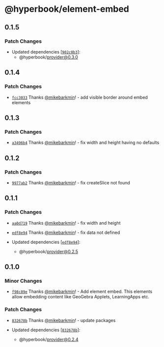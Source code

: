 # @hyperbook/element-embed

## 0.1.5

### Patch Changes

- Updated dependencies [[`902c0b3`](https://github.com/openpatch/hyperbook/commit/902c0b30a0aa97984350cfd58ad88d38ef7b4cd6)]:
  - @hyperbook/provider@0.3.0

## 0.1.4

### Patch Changes

- [`fcc3033`](https://github.com/openpatch/hyperbook/commit/fcc30337f4ef68842e25b5a914de46af38d5e196) Thanks [@mikebarkmin](https://github.com/mikebarkmin)! - add visible border around embed elements

## 0.1.3

### Patch Changes

- [`a3496b4`](https://github.com/openpatch/hyperbook/commit/a3496b4676376f16697306869733a780f9d15a56) Thanks [@mikebarkmin](https://github.com/mikebarkmin)! - fix width and height having no defaults

## 0.1.2

### Patch Changes

- [`9977ab2`](https://github.com/openpatch/hyperbook/commit/9977ab26b3e75727acfc33e969ca70df544ad183) Thanks [@mikebarkmin](https://github.com/mikebarkmin)! - fix createSlice not found

## 0.1.1

### Patch Changes

- [`aa0d719`](https://github.com/openpatch/hyperbook/commit/aa0d7197aa78e7d42b2393d8850c6983c3681f07) Thanks [@mikebarkmin](https://github.com/mikebarkmin)! - fix width and height

- [`edf8e94`](https://github.com/openpatch/hyperbook/commit/edf8e943e9b9c393121cfc1d859dc91e44af30c1) Thanks [@mikebarkmin](https://github.com/mikebarkmin)! - fix data not defined

- Updated dependencies [[`edf8e94`](https://github.com/openpatch/hyperbook/commit/edf8e943e9b9c393121cfc1d859dc91e44af30c1)]:
  - @hyperbook/provider@0.2.5

## 0.1.0

### Minor Changes

- [`f98c89e`](https://github.com/openpatch/hyperbook/commit/f98c89ed582a155d5b005ec72a04ae2619c35c47) Thanks [@mikebarkmin](https://github.com/mikebarkmin)! - Add element embed. This elements allow embedding content like GeoGebra Applets, LearningApps etc.

### Patch Changes

- [`832678b`](https://github.com/openpatch/hyperbook/commit/832678b39f6a1a6e5cdd361c9c384d341762c09e) Thanks [@mikebarkmin](https://github.com/mikebarkmin)! - update packages

- Updated dependencies [[`832678b`](https://github.com/openpatch/hyperbook/commit/832678b39f6a1a6e5cdd361c9c384d341762c09e)]:
  - @hyperbook/provider@0.2.4
